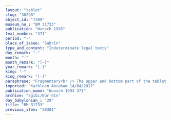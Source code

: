 ```yaml
---
layout: "tablet"
slug: "30298"
object_id: "7309"
museum_no_: "BM 31733"
publication: "Wunsch 1993"
text_number: "371"
period: "-"
place_of_issue: "Šaḫrīn"
type_and_content: "Indeterminate legal texts"
day_remark: "-"
month: "-"
month_remark: "[-]"
year_remark: "[-]"
king: "-"
king_remark: "[-]"
paraphrase: "Fragmentary<br /> The upper and bottom part of the tablet are broken off. The conserved part of the tablet mentions the existence of promissory notes (<em>u&#39;iltu</em>) of 82;1.0.0. kor of dates including (<em>adi</em>) the tithe of Nergal en Bēlet-ilē. The dates are the estimated income from imposts (<em>imittu</em>) from <strong>C</strong>&rsquo;s fields. <strong>A</strong>, <strong>C</strong>&rsquo;s agent (<em>Bēl-bīti</em>), should deliver them on or from (<em>ina</em>) <strong>B</strong>&rsquo;s <em>harbu</em> land because <strong>B</strong> established in Babylon the promissory notes in both their names (<em>e&rsquo;ēlu</em>).<br /> This is in addition to (<em>elat</em>) &hellip; The rest of the upverse is broken off. Legible on the other side of the tablet is the verb <em>eṭēru</em> and the name of <strong>B</strong>. <strong>A </strong>will deliver from (<em>ultu</em>) &hellip;(broken off) in accordance with <strong>B</strong>&rsquo;s promissory notes to <strong>B</strong>. This is in addition to (<em>elat</em>) 7;2.3.0 kor of dates due by <strong>A</strong>.<br /> Names of 2 witnesses, the name of the 3<sup>rd</sup> witness and the scribe are broken off.<br /> &nbsp;<br /> <strong>A </strong>= &Scaron;umu-ukīn/&Scaron;a-Nab&ucirc;-&scaron;ū; <strong>B </strong>= Iddin-Marduk/Iqī&scaron;āya//Nūr-S&icirc;n; <strong>C </strong>= Nergal-nāṣir/Nādin"
imported: "Kathleen Abraham 14/04/2017"
publication_name: "Wunsch 1993 371"
archive: "Egibi/Nūr-Sîn"
day_babylonian_: "29"
title: "BM 31733"
previous_item: "30301"
---
```

